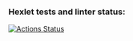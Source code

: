 ### Hexlet tests and linter status:
[![Actions Status](https://github.com/IliaisaChamp/frontend-project-lvl4/workflows/hexlet-check/badge.svg)](https://github.com/IliaisaChamp/frontend-project-lvl4/actions)